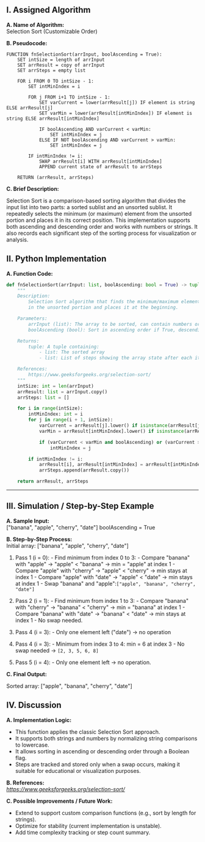 ## I. Assigned Algorithm

**A. Name of Algorithm:**  
Selection Sort (Customizable Order)

**B. Pseudocode:**  
```plaintext
FUNCTION fnSelectionSort(arrInput, boolAscending = True):
    SET intSize = length of arrInput
    SET arrResult = copy of arrInput
    SET arrSteps = empty list

    FOR i FROM 0 TO intSize - 1:
        SET intMinIndex = i

        FOR j FROM i+1 TO intSize - 1:
            SET varCurrent = lower(arrResult[j]) IF element is string ELSE arrResult[j]
            SET varMin = lower(arrResult[intMinIndex]) IF element is string ELSE arrResult[intMinIndex]

            IF boolAscending AND varCurrent < varMin:
                SET intMinIndex = j
            ELSE IF NOT boolAscending AND varCurrent > varMin:
                SET intMinIndex = j

        IF intMinIndex != i:
            SWAP arrResult[i] WITH arrResult[intMinIndex]
            APPEND current state of arrResult to arrSteps

    RETURN (arrResult, arrSteps)
```

**C. Brief Description:**  

Selection Sort is a comparison-based sorting algorithm that divides the input list into two parts: a sorted sublist and an unsorted sublist. It repeatedly selects the minimum (or maximum) element from the unsorted portion and places it in its correct position. This implementation supports both ascending and descending order and works with numbers or strings. It also records each significant step of the sorting process for visualization or analysis.

## II. Python Implementation

**A. Function Code:**  
```python
def fnSelectionSort(arrInput: list, boolAscending: bool = True) -> tuple[list, list]:
    """
    Description:
        Selection Sort algorithm that finds the minimum/maximum element 
        in the unsorted portion and places it at the beginning.

    Parameters:
        arrInput (list): The array to be sorted, can contain numbers or strings
        boolAscending (bool): Sort in ascending order if True, descending if False

    Returns:
        tuple: A tuple containing:
            - list: The sorted array
            - list: List of steps showing the array state after each iteration

    References:
        https://www.geeksforgeeks.org/selection-sort/
    """
    intSize: int = len(arrInput)
    arrResult: list = arrInput.copy()
    arrSteps: list = []

    for i in range(intSize):
        intMinIndex: int = i
        for j in range(i + 1, intSize):
            varCurrent = arrResult[j].lower() if isinstance(arrResult[j], str) else arrResult[j]
            varMin = arrResult[intMinIndex].lower() if isinstance(arrResult[intMinIndex], str) else arrResult[intMinIndex]

            if (varCurrent < varMin and boolAscending) or (varCurrent > varMin and not boolAscending):
                intMinIndex = j

        if intMinIndex != i:
            arrResult[i], arrResult[intMinIndex] = arrResult[intMinIndex], arrResult[i]
            arrSteps.append(arrResult.copy())

    return arrResult, arrSteps
```
---

## III. Simulation / Step-by-Step Example

**A. Sample Input:**  
["banana", "apple", "cherry", "date"]
boolAscending = True

**B. Step-by-Step Process:**  
Initial array: ["banana", "apple", "cherry", "date"]

1. Pass 1 (i = 0):
        - Find minimum from index 0 to 3:
        - Compare "banana" with "apple" → "apple" < "banana" → min = "apple" at index 1
        - Compare "apple" with "cherry" → "apple" < "cherry" → min stays at index 1
        - Compare "apple" with "date" → "apple" < "date" → min stays at index 1
        - Swap "banana" and "apple":`["apple", "banana", "cherry", "date"]`

2. Pass 2 (i = 1):
        - Find minimum from index 1 to 3:
        - Compare "banana" with "cherry" → "banana" < "cherry" → min = "banana" at index 1
        - Compare "banana" with "date" → "banana" < "date" → min stays at index 1
        - No swap needed.

3. Pass 4 (i = 3):
        - Only one element left ("date") → no operation

4. Pass 4 (i = 3):
        - Minimum from index 3 to 4: min = 6 at index 3
        - No swap needed → `[2, 3, 5, 6, 8]`

5. Pass 5 (i = 4):
        - Only one element left → no operation.

**C. Final Output:** 

Sorted array: ["apple", "banana", "cherry", "date"]

## IV. Discussion

**A. Implementation Logic:**  
- This function applies the classic Selection Sort approach.
- It supports both strings and numbers by normalizing string comparisons to lowercase.
- It allows sorting in ascending or descending order through a Boolean flag.
- Steps are tracked and stored only when a swap occurs, making it suitable for educational or visualization purposes.

**B. References:**  
*https://www.geeksforgeeks.org/selection-sort/*

**C. Possible Improvements / Future Work:**  
- Extend to support custom comparison functions (e.g., sort by length for strings).
- Optimize for stability (current implementation is unstable).
- Add time complexity tracking or step count summary.